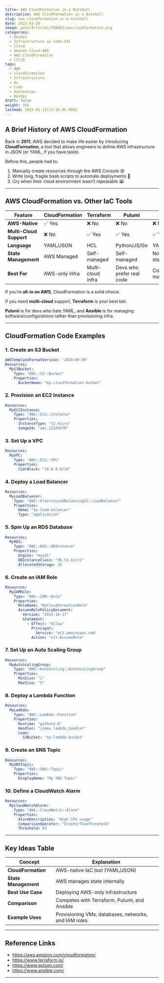 ```yaml
---
title: AWS CloudFormation in a Nutshell
description: AWS CloudFormation in a Nutshell
slug: aws-cloudformation-in-a-nutshell
date: 2022-03-28
image: post/Articles/IMAGES/awscloudformation.png
categories:
  - DevOps
  - Infrastructure as Code-IAC
  - Cloud
  - Amazon Cloud-AWS
  - AWS CloudFormation
  - CI\CD
tags:
  - AWS
  - CloudFormation
  - Infrastructure
  - As
  - Code
  - Automation
  - DevOps
draft: false
weight: 341
lastmod: 2025-02-11T13:18:45.906Z
---
```

<!--
# AWS CloudFormation in a Nutshell

## Introduction

So, you want to deploy cloud resources **without losing your mind** clicking around the AWS console? Say hello to **AWS CloudFormation**—Amazon’s homegrown Infrastructure as Code (IaC) tool that lets you define and manage AWS resources **declaratively**. Think of it as YAML-powered wizardry for **automating cloud deployments**. 🧙‍♂️✨

In this article, we’ll cover:
- **The history of CloudFormation** (because knowing the past makes you look cool in DevOps meetings)
- **How it compares to other IaC tools** (Terraform, Pulumi, Ansible, etc.)
- **10 super handy CloudFormation templates** for common AWS tasks

By the end, you’ll be ready to CloudFormation your way into infrastructure **nirvana**. 🚀

---
-->

## A Brief History of AWS CloudFormation

Back in **2011**, AWS decided to make life easier by introducing **CloudFormation**, a tool that allows engineers to define AWS infrastructure in JSON (or YAML, if you have taste).

Before this, people had to:

1. Manually create resources through the AWS Console 😵
2. Write long, fragile bash scripts to automate deployments 🔧
3. Cry when their cloud environment wasn’t repeatable 😭

<!--
Fast forward to today, and **CloudFormation is a cornerstone of AWS deployments**. It supports most AWS services, integrates deeply with IAM, and ensures deployments are consistent across environments.
-->

***

## AWS CloudFormation vs. Other IaC Tools

| Feature                 | CloudFormation | Terraform         | Pulumi                    | Ansible           |
| ----------------------- | -------------- | ----------------- | ------------------------- | ----------------- |
| **AWS-Native**          | ✅ Yes          | ❌ No              | ❌ No                      | ❌ No              |
| **Multi-Cloud Support** | ❌ No           | ✅ Yes             | ✅ Yes                     | ✅ Yes             |
| **Language**            | YAML/JSON      | HCL               | Python/JS/Go              | YAML              |
| **State Management**    | AWS Managed    | Self-managed      | Self-managed              | No explicit state |
| **Best For**            | AWS-only infra | Multi-cloud infra | Devs who prefer real code | Config management |

If you’re **all-in on AWS**, CloudFormation is a solid choice.

If you need **multi-cloud** support, **Terraform** is your best bet.

**Pulumi** is for devs who hate YAML, and **Ansible** is for managing software/configurations rather than provisioning infra.

***

## CloudFormation Code Examples

### 1. **Create an S3 Bucket**

```yaml
AWSTemplateFormatVersion: '2010-09-09'
Resources:
  MyS3Bucket:
    Type: "AWS::S3::Bucket"
    Properties:
      BucketName: "my-cloudformation-bucket"
```

### 2. **Provision an EC2 Instance**

```yaml
Resources:
  MyEC2Instance:
    Type: "AWS::EC2::Instance"
    Properties:
      InstanceType: "t2.micro"
      ImageId: "ami-12345678"
```

### 3. **Set Up a VPC**

```yaml
Resources:
  MyVPC:
    Type: "AWS::EC2::VPC"
    Properties:
      CidrBlock: "10.0.0.0/16"
```

### 4. **Deploy a Load Balancer**

```yaml
Resources:
  MyLoadBalancer:
    Type: "AWS::ElasticLoadBalancingV2::LoadBalancer"
    Properties:
      Name: "my-load-balancer"
      Type: "application"
```

### 5. **Spin Up an RDS Database**

```yaml
Resources:
  MyRDS:
    Type: "AWS::RDS::DBInstance"
    Properties:
      Engine: "mysql"
      DBInstanceClass: "db.t3.micro"
      AllocatedStorage: 20
```

### 6. **Create an IAM Role**

```yaml
Resources:
  MyIAMRole:
    Type: "AWS::IAM::Role"
    Properties:
      RoleName: "MyCloudFormationRole"
      AssumeRolePolicyDocument:
        Version: "2012-10-17"
        Statement:
          - Effect: "Allow"
            Principal:
              Service: "ec2.amazonaws.com"
            Action: "sts:AssumeRole"
```

### 7. **Set Up an Auto Scaling Group**

```yaml
Resources:
  MyAutoScalingGroup:
    Type: "AWS::AutoScaling::AutoScalingGroup"
    Properties:
      MinSize: "1"
      MaxSize: "5"
```

### 8. **Deploy a Lambda Function**

```yaml
Resources:
  MyLambda:
    Type: "AWS::Lambda::Function"
    Properties:
      Runtime: "python3.8"
      Handler: "index.lambda_handler"
      Code:
        S3Bucket: "my-lambda-bucket"
```

### 9. **Create an SNS Topic**

```yaml
Resources:
  MySNSTopic:
    Type: "AWS::SNS::Topic"
    Properties:
      DisplayName: "My SNS Topic"
```

### 10. **Define a CloudWatch Alarm**

```yaml
Resources:
  MyCloudWatchAlarm:
    Type: "AWS::CloudWatch::Alarm"
    Properties:
      AlarmDescription: "High CPU usage"
      ComparisonOperator: "GreaterThanThreshold"
      Threshold: 80
```

***

## Key Ideas Table

| Concept              | Explanation                                          |
| -------------------- | ---------------------------------------------------- |
| **CloudFormation**   | AWS-native IaC tool (YAML/JSON)                      |
| **State Management** | AWS manages state internally                         |
| **Best Use Case**    | Deploying AWS-only infrastructure                    |
| **Comparison**       | Competes with Terraform, Pulumi, and Ansible         |
| **Example Uses**     | Provisioning VMs, databases, networks, and IAM roles |

***

## Reference Links

* https://aws.amazon.com/cloudformation/
* https://www.terraform.io/
* https://www.pulumi.com/
* https://www.ansible.com/

***

<!-- 
## Conclusion

AWS CloudFormation is **a powerful IaC tool for AWS environments**. If you’re deep into the AWS ecosystem, **it’s an excellent choice** for defining and deploying infrastructure **in a repeatable and automated way**. However, if you need **multi-cloud flexibility**, tools like **Terraform or Pulumi** might be a better fit.

Now go forth and CloudFormation your infrastructure like a pro! 🚀
-->
